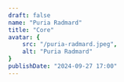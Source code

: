 ```yaml
---
draft: false
name: "Puria Radmard"
title: "Core"
avatar: {
    src: "/puria-radmard.jpeg",
    alt: "Puria Radmard"
}
publishDate: "2024-09-27 17:00"
---
```

